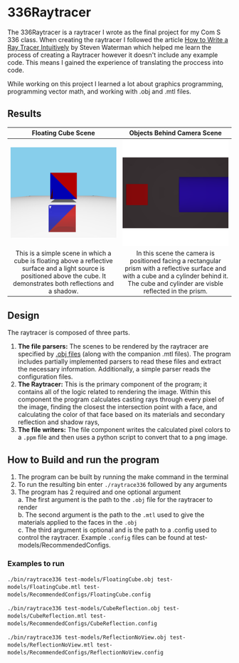 # 336Raytracer

The 336Raytracer is a raytracer I wrote as the final project for my Com S 336 class. When creating the raytracer I followed the article [How to Write a Ray Tracer Intuitively](https://blog.scottlogic.com/2020/03/10/raytracer-how-to.html) by Steven Waterman which helped me learn the process of creating a Raytracer however it doesn't include any example code. This means I gained the experience of translating the proccess into code. 

While working on this project I learned a lot about graphics programming, programming vector math, and working with .obj and .mtl files.

## Results

| Floating Cube Scene | Objects Behind Camera Scene |
| :------------------:| :--------------------------:|
| ![Floating cube relfected](docs/images/CubeReflection.png) | ![Two shapes reflected onto a rectangular prism](docs/images/PurelyReflectedShapes.png) |
| This is a simple scene in which a cube is floating above a reflective surface and a light source is positioned above the cube. It demonstrates both reflections and a shadow. | In this scene the camera is positioned facing a rectangular prism with a reflective surface and with a cube and a cylinder behind it. The cube and cylinder are visble reflected in the prism. |

## Design 

The raytracer is composed of three parts.
1. **The file parsers:** The scenes to be rendered by the raytracer are specified by [.obj files](https://en.wikipedia.org/wiki/Wavefront_.obj_file) (along with the companion .mtl files). The program includes partially implemented parsers to read these files and extract the necessary information. Additionally, a simple parser reads the configuration files.
2. **The Raytracer:** This is the primary component of the program; it contains all of the logic related to rendering the image. Within this component the program calculates casting rays through every pixel of the image, finding the closest the intersection point with a face, and calculating the color of that face based on its materials and secondary reflection and shadow rays,
3. **The file writers:** The file component writes the calculated pixel colors to a `.ppm` file and then uses a python script to convert that to a png image.

## How to Build and run the program

1. The program can be built by running the make command in the terminal
2. To run the resulting bin enter `./raytrace336` followed by any arguments
3. The program has 2 required and one optional argument \
    a. The first argument is the path to the `.obj` file for the raytracer to render \
    b. The second argument is the path to the `.mtl` used to give the materials applied to the faces in the `.obj` \
    c. The third argument is optional and is the path to a .config used to control the raytracer. Example `.config` files can be found at
    test-models/RecommendedConfigs.

### Examples to run

`./bin/raytrace336 test-models/FloatingCube.obj test-models/FloatingCube.mtl test-models/RecommendedConfigs/FloatingCube.config`

`./bin/raytrace336 test-models/CubeReflection.obj test-models/CubeReflection.mtl test-models/RecommendedConfigs/CubeReflection.config`

`./bin/raytrace336 test-models/ReflectionNoView.obj test-models/ReflectionNoView.mtl test-models/RecommendedConfigs/ReflectionNoView.config`
